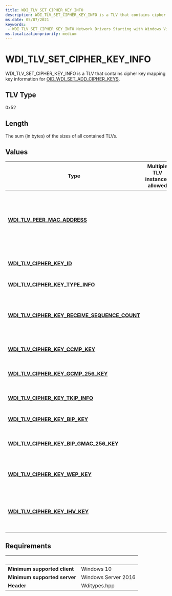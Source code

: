 ```yaml
---
title: WDI_TLV_SET_CIPHER_KEY_INFO
description: WDI_TLV_SET_CIPHER_KEY_INFO is a TLV that contains cipher key mapping key information for OID_WDI_SET_ADD_CIPHER_KEYS.
ms.date: 05/07/2021
keywords:
 - WDI_TLV_SET_CIPHER_KEY_INFO Network Drivers Starting with Windows Vista
ms.localizationpriority: medium
---
```


# WDI\_TLV\_SET\_CIPHER\_KEY\_INFO

WDI\_TLV\_SET\_CIPHER\_KEY\_INFO is a TLV that contains cipher key mapping key information for [OID\_WDI\_SET\_ADD\_CIPHER\_KEYS](./oid-wdi-set-add-cipher-keys.md).

## TLV Type

0x52

## Length

The sum (in bytes) of the sizes of all contained TLVs.

## Values

| Type| Multiple TLV instances allowed | Optional | Description |
| --- | --- | --- | --- |
| [**WDI\_TLV\_PEER\_MAC\_ADDRESS**](wdi-tlv-peer-mac-address.md) | | X | Specifies the MAC address of the peer that this key is associated with. If not present, assume this is a default key. At least one of peer MAC Address or cipher key ID must be present. This field must be present when key type is set to WDI\_CIPHER\_KEY\_TYPE\_PAIRWISE\_KEY, and may be present when key type is set to WDI\_CIPHER\_KEY\_TYPE\_GROUP\_KEY. |
| [**WDI\_TLV\_CIPHER\_KEY\_ID**](wdi-tlv-cipher-key-id.md) | | X | Specifies the ID for this cipher key. At least one of peer MAC address or cipher key ID must be present. This field is not required for pairwise keys. |
| [**WDI\_TLV\_CIPHER\_KEY\_TYPE\_INFO**](wdi-tlv-cipher-key-type-info.md) | | | Specifies the cipher key type information. |
| [**WDI\_TLV\_CIPHER\_KEY\_RECEIVE\_SEQUENCE\_COUNT**](wdi-tlv-cipher-key-receive-sequence-count.md) | | X | Specifies the initial 48-bit value of Packet Number (PN), which is used for replay protection. This is optional if the cipher algorithm is WDI\_CIPHER\_ALGO\_WEP40, WDI\_CIPHER\_ALGO\_WEP104, or WDI\_CIPHER\_ALGO\_WEP. |
| [**WDI\_TLV\_CIPHER\_KEY\_CCMP\_KEY**](wdi-tlv-cipher-key-ccmp-key.md) | | X | Specifies the CCMP cipher algorithm key data. This is only present if the cipher algorithm is WDI\_CIPHER\_ALGO\_CCMP. |
| [**WDI_TLV_CIPHER_KEY_GCMP_256_KEY**](wdi-tlv-cipher-key-gcmp-256-key.md) | | X | Contains GCMP\_256 cipher algorithm key data. This is only present if the cipher algorithm is WDI\_CIPHER\_ALGO\_GCMP\_256. |
| [**WDI\_TLV\_CIPHER\_KEY\_TKIP\_INFO**](wdi-tlv-cipher-key-tkip-info.md) | | X | Specifies the TKIP information. This is only present if the cipher algorithm is WDI\_CIPHER\_ALGO\_TKIP. |
| [**WDI\_TLV\_CIPHER\_KEY\_BIP\_KEY**](wdi-tlv-cipher-key-bip-key.md) | | X | Specifies the BIP key. This is only present if the cipher algorithm is WDI\_CIPHER\_ALGO\_BIP. |
| [**WDI_TLV_CIPHER_KEY_BIP_GMAC_256_KEY**](wdi-tlv-cipher-key-bip-gmac-256-key.md) | | X | Contains GMAC\_256 cipher algorithm key data. This is only present if cipher algorithm is WDI\_CIPHER\_ALGO\_BIP\_GMAC\_256. |
| [**WDI\_TLV\_CIPHER\_KEY\_WEP\_KEY**](wdi-tlv-cipher-key-wep-key.md) | | X | Specifies the WEP key. This is only present if the cipher algorithm is WDI\_CIPHER\_ALGO\_WEP40, WDI\_CIPHER\_ALGO\_WEP104, or WDI\_CIPHER\_ALGO\_WEP |
| [**WDI\_TLV\_CIPHER\_KEY\_IHV\_KEY**](wdi-tlv-cipher-key-ihv-key.md) | | X | Specifies the IHV cipher key. This is only present if [**WDI\_TLV\_CIPHER\_KEY\_TYPE\_INFO**](wdi-tlv-cipher-key-type-info.md) is in the range WDI\_CIPHER\_ALGO\_IHV\_START to WDI\_CIPHER\_ALGO\_IHV\_END. |

## Requirements

| &nbsp; | &nbsp; |
| ------ | ------ |
| **Minimum supported client** | Windows 10 |
| **Minimum supported server** | Windows Server 2016 |
| **Header** | Wditypes.hpp |
